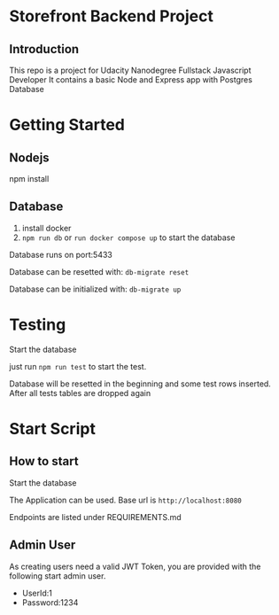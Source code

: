 # Storefront Backend Project

## Introduction
This repo is a project for Udacity Nanodegree Fullstack Javascript Developer
It contains a basic Node and Express app with Postgres Database

# Getting Started

## Nodejs
npm install

## Database
1. install docker
2. `npm run db` or `run docker compose up` to start the database
   
Database runs on port:5433

Database can be resetted with: `db-migrate reset`

Database can be initialized with: `db-migrate up`

# Testing
Start the database

just run `npm run test` to start the test.

Database will be resetted in the beginning and some test rows inserted. After all tests tables are dropped again 

# Start Script
## How to start
Start the database

The Application can be used.
Base url is `http://localhost:8080`

Endpoints are listed under REQUIREMENTS.md

## Admin User
As creating users need a valid JWT Token, you are provided with the following start admin user.
- UserId:1
- Password:1234